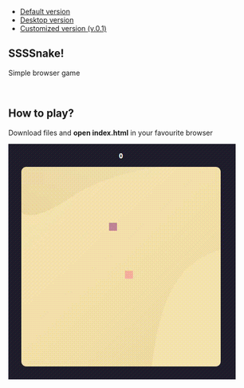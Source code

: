 <ul>
  <li><a href="https://github.com/Revilise/Snake/tree/main">Default version</a></li>
  <li><a href="https://github.com/Revilise/Snake/tree/desktop-app">Desktop version</a></li>
  <li><a href="https://github.com/Revilise/Snake/tree/customizedp">Customized version (v.0.1)</a></li>
</ul>
<h2>
SSSSnake!
</h2>
<p>Simple browser game</p>
<br>
<h2>How to play?</h2>
<p>Download files and <b>open index.html</b> in your favourite browser</p>
<img src="https://github.com/Revilise/Snake/blob/customized/snake.gif">
